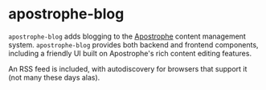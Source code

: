 # apostrophe-blog

`apostrophe-blog` adds blogging to the [Apostrophe](http://github.com/punkave/apostrophe) content management system. `apostrophe-blog` provides both backend and frontend components, including a friendly UI built on Apostrophe's rich content editing features.

An RSS feed is included, with autodiscovery for browsers that support it (not many these days alas).
